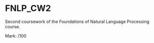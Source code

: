 # FNLP_CW2

Second coursework of the Foundations of Natural Language Processing course.

Mark: /100
